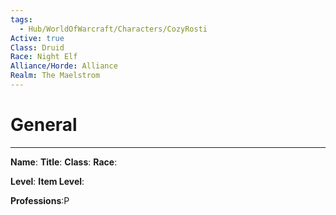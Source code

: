```yaml
---
tags:
  - Hub/WorldOfWarcraft/Characters/CozyRosti
Active: true
Class: Druid
Race: Night Elf
Alliance/Horde: Alliance
Realm: The Maelstrom
---
```

# General
---
**Name**:
**Title**:
**Class**:
**Race**:

**Level**:
**Item Level**:

**Professions**:P



